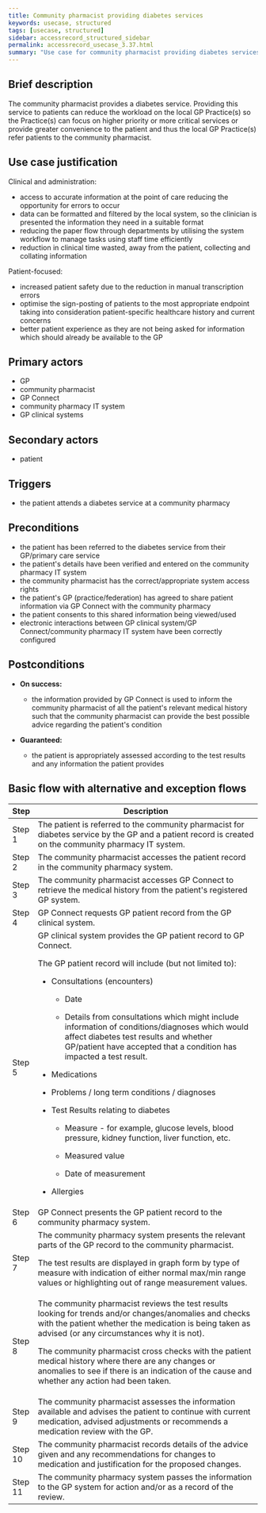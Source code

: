 ```yaml
---
title: Community pharmacist providing diabetes services
keywords: usecase, structured
tags: [usecase, structured] 
sidebar: accessrecord_structured_sidebar
permalink: accessrecord_usecase_3.37.html
summary: "Use case for community pharmacist providing diabetes services"
---
```


## Brief description 

The community pharmacist provides a diabetes service. Providing this service to patients can reduce the workload on the local GP Practice(s) so the Practice(s) can focus on higher priority or more critical services or provide greater convenience to the patient and thus the local GP Practice(s) refer patients to the community pharmacist.

## Use case justification 

Clinical and administration:

  - access to accurate information at the point of care reducing the opportunity for errors to occur
  - data can be formatted and filtered by the local system, so the clinician is presented the information they need in a suitable format
  - reducing the paper flow through departments by utilising the system workflow to manage tasks using staff time efficiently
  - reduction in clinical time wasted, away from the patient, collecting and collating information

Patient-focused:

  - increased patient safety due to the reduction in manual transcription errors
  - optimise the sign-posting of patients to the most appropriate endpoint taking into consideration patient-specific healthcare history and current concerns
  - better patient experience as they are not being asked for information which should already be available to the GP

## Primary actors 

  - GP
  - community pharmacist
  - GP Connect
  - community pharmacy IT system
  - GP clinical systems

## Secondary actors 

  - patient

## Triggers 

  - the patient attends a diabetes service at a community pharmacy

## Preconditions 

  - the patient has been referred to the diabetes service from their GP/primary care service
  - the patient's details have been verified and entered on the community pharmacy IT system
  - the community pharmacist has the correct/appropriate system access rights
  - the patient's GP (practice/federation) has agreed to share patient information via GP Connect with the community pharmacy
  - the patient consents to this shared information being viewed/used
  - electronic interactions between GP clinical system/GP Connect/community pharmacy IT system have been correctly configured

## Postconditions 

  - **On success:**
    
      - the information provided by GP Connect is used to inform the community pharmacist of all the patient's relevant medical history such that the community pharmacist can provide the best possible advice regarding the patient's condition

  - **Guaranteed:**
    
      - the patient is appropriately assessed according to the test results and any information the patient provides

## Basic flow with alternative and exception flows 

<table>
<thead>
<tr class="header">
<th width="10%"><strong>Step</strong></th>
<th><strong>Description</strong></th>
</tr>
</thead>
<tbody>
<tr class="odd">
<td>Step 1</td>
<td>The patient is referred to the community pharmacist for diabetes service by the GP and a patient record is created on the community pharmacy IT system.</td>
</tr>
<tr class="even">
<td>Step 2</td>
<td>The community pharmacist accesses the patient record in the community pharmacy system.</td>
</tr>
<tr class="odd">
<td>Step 3</td>
<td>The community pharmacist accesses GP Connect to retrieve the medical history from the patient's registered GP system.</td>
</tr>
<tr class="even">
<td>Step 4</td>
<td>GP Connect requests GP patient record from the GP clinical system.</td>
</tr>
<tr class="odd">
<td>Step 5</td>
<td>GP clinical system provides the GP patient record to GP Connect.
<p>The GP patient record will include (but not limited to):</p>
<ul>
<li><p>Consultations (encounters)</p>
<ul>
<li><p>Date</p></li>
<li><p>Details from consultations which might include information of conditions/diagnoses which would affect diabetes test results and whether GP/patient have accepted that a condition has impacted a test result.</p></li>
</ul></li>
<li><p>Medications</p></li>
<li><p>Problems / long term conditions / diagnoses</p></li>
<li><p>Test Results relating to diabetes</p>
<ul>
<li><p>Measure - for example, glucose levels, blood pressure, kidney function, liver function, etc.</p></li>
<li><p>Measured value</p></li>
<li><p>Date of measurement</p></li>
</ul></li>
<li><p>Allergies</p></li>
</ul></td>
</tr>
<tr class="even">
<td>Step 6</td>
<td>GP Connect presents the GP patient record to the community pharmacy system.</td>
</tr>
<tr class="odd">
<td>Step 7</td>
<td>The community pharmacy system presents the relevant parts of the GP record to the community pharmacist.
<p>The test results are displayed in graph form by type of measure with indication of either normal max/min range values or highlighting out of range measurement values.</p></td>
</tr>
<tr class="even">
<td>Step 8</td>
<td>The community pharmacist reviews the test results looking for trends and/or changes/anomalies and checks with the patient whether the medication is being taken as advised (or any circumstances why it is not).
<p>The community pharmacist cross checks with the patient medical history where there are any changes or anomalies to see if there is an indication of the cause and whether any action had been taken.</p></td>
</tr>
<tr class="odd">
<td>Step 9</td>
<td>The community pharmacist assesses the information available and advises the patient to continue with current medication, advised adjustments or recommends a medication review with the GP.</td>
</tr>
<tr class="even">
<td>Step 10</td>
<td>The community pharmacist records details of the advice given and any recommendations for changes to medication and justification for the proposed changes.</td>
</tr>
<tr class="odd">
<td>Step 11</td>
<td>The community pharmacy system passes the information to the GP system for action and/or as a record of the review.</td>
</tr>
</tbody>
</table>
